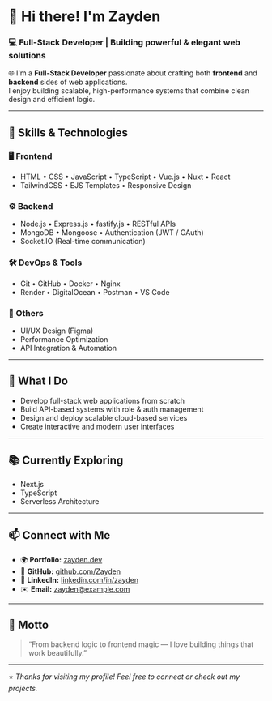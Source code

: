 # 👋 Hi there! I'm **Zayden**
### 💻 Full-Stack Developer | Building powerful & elegant web solutions

🌐 I'm a **Full-Stack Developer** passionate about crafting both **frontend** and **backend** sides of web applications.  
I enjoy building scalable, high-performance systems that combine clean design and efficient logic.

---

## 🧠 Skills & Technologies

### 🖥️ Frontend
- HTML • CSS • JavaScript • TypeScript • Vue.js • Nuxt • React  
- TailwindCSS • EJS Templates • Responsive Design  

### ⚙️ Backend
- Node.js • Express.js • fastify.js • RESTful APIs  
- MongoDB • Mongoose • Authentication (JWT / OAuth)  
- Socket.IO (Real-time communication)

### 🛠️ DevOps & Tools
- Git • GitHub • Docker • Nginx  
- Render • DigitalOcean • Postman • VS Code  

### 🎨 Others
- UI/UX Design (Figma)  
- Performance Optimization  
- API Integration & Automation  

---

## 🚀 What I Do
- Develop full-stack web applications from scratch  
- Build API-based systems with role & auth management  
- Design and deploy scalable cloud-based services  
- Create interactive and modern user interfaces  

---

## 📚 Currently Exploring
- Next.js  
- TypeScript  
- Serverless Architecture  

---

## 📫 Connect with Me
- 🌍 **Portfolio:** [zayden.dev](https://zayden.dev)  
- 🐙 **GitHub:** [github.com/Zayden](https://github.com/Zayden)  
- 💼 **LinkedIn:** [linkedin.com/in/zayden](https://linkedin.com/in/zayden)  
- ✉️ **Email:** zayden@example.com  

---

## 💬 Motto
> “From backend logic to frontend magic — I love building things that work beautifully.”

---

⭐️ *Thanks for visiting my profile! Feel free to connect or check out my projects.*
